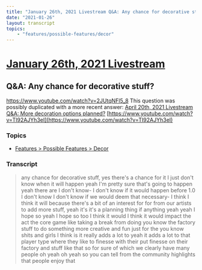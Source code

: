 ```yaml
---
title: "January 26th, 2021 Livestream Q&A: Any chance for decorative stuff?"
date: "2021-01-26"
layout: transcript
topics:
    - "features/possible-features/decor"
---
```

# [January 26th, 2021 Livestream](../2021-01-26.md)
## Q&A: Any chance for decorative stuff?
https://www.youtube.com/watch?v=2JUtqNFl5_8
This question was possibly duplicated with a more recent answer: [April 20th, 2021 Livestream Q&A: More decoration options planned?](./yt-TI92AJYh3eI.md) [https://www.youtube.com/watch?v=TI92AJYh3eI](https://www.youtube.com/watch?v=TI92AJYh3eI)


### Topics
* [Features > Possible Features > Decor](../topics/features/possible-features/decor.md)

### Transcript

> any chance for decorative stuff, yes there's a chance for it I just don't know when it will happen yeah I'm pretty sure that's going to happen yeah there are I don't know- I don't know if it would happen before 1.0 I don't know I don't know if we would deem that necessary- I think I think it will because there's a bit of an interest for for from our artists to add more stuff, yeah it's it's a planning thing if anything yeah yeah I hope so yeah I hope so too I think it would I think it would impact the act the core game like taking a break from doing you know the factory stuff to do something more creative and fun just for the you know shits and girls I think is it really adds a lot to yeah it adds a lot to that player type where they like to finesse with their put finesse on their factory and stuff like that so for sure of which we clearly have many people oh yeah oh yeah so you can tell from the community highlights that people enjoy that
